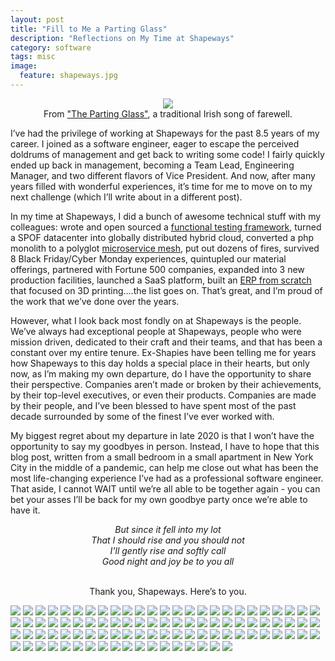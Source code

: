 ```yaml
---
layout: post
title: "Fill to Me a Parting Glass"
description: "Reflections on My Time at Shapeways"
category: software
tags: misc
image:
  feature: shapeways.jpg
---
```

<figure>
  <center>
      <img src="/assets/img/parting-glass/parting-glass.jpg" />
      <figcaption>From <a href="https://www.youtube.com/watch?v=zufPTLuShCU">"The Parting Glass"</a>, a traditional Irish song of farewell.</figcaption>
  </center>
</figure>

I’ve had the privilege of working at Shapeways for the past 8.5 years of my career.  I joined as a software engineer, eager to escape the perceived doldrums of management and get back to writing some code!  I fairly quickly ended up back in management, becoming a Team Lead, Engineering Manager, and two different flavors of Vice President.  And now, after many years filled with wonderful experiences, it’s time for me to move on to my next challenge (which I’ll write about in a different post). 

In my time at Shapeways, I did a bunch of awesome technical stuff with my colleagues: wrote and open sourced a [functional testing framework](https://github.com/Shapeways/coyote_framework), turned a SPOF datacenter into globally distributed hybrid cloud, converted a php monolith to a polyglot [microservice mesh](/monolith-to-microservices/), put out dozens of fires, survived 8 Black Friday/Cyber Monday experiences, quintupled our material offerings, partnered with Fortune 500 companies, expanded into 3 new production facilities, launched a SaaS platform, built an [ERP from scratch](/software/introducing-inshape/) that focused on 3D printing….the list goes on.  That’s great, and I’m proud of the work that we’ve done over the years.  

However, what I look back most fondly on at Shapeways is the people.  We’ve always had exceptional people at Shapeways, people who were mission driven, dedicated to their craft and their teams, and that has been a constant over my entire tenure.  Ex-Shapies have been telling me for years how Shapeways to this day holds a special place in their hearts, but only now, as I’m making my own departure, do I have the opportunity to share their perspective.  Companies aren’t made or broken by their achievements, by their top-level executives, or even their products.  Companies are made by their people, and I’ve been blessed to have spent most of the past decade surrounded by some of the finest I’ve ever worked with.  

My biggest regret about my departure in late 2020 is that I won’t have the opportunity  to say my goodbyes in person.  Instead, I have to hope that this blog post, written from a small bedroom in a small apartment in New York City in the middle of a pandemic, can help me close out what has been the most life-changing experience I’ve had as a professional software engineer.  That aside, I cannot WAIT until we’re all able to be together again - you can bet your asses I’ll be back for my own goodbye party once we’re able to have it.

<div style="text-align: center; ">
<i>But since it fell into my lot<br/>
That I should rise and you should not<br/>
I'll gently rise and softly call<br/>
Good night and joy be to you all<br/><br/></i>

Thank you, Shapeways.  Here’s to you.  
</div>



<img src="/assets/img/parting-glass/matt-shapeways/IMG_0436.jpg"/>
<img src="/assets/img/parting-glass/matt-shapeways/IMG_0437.jpg"/>
<img src="/assets/img/parting-glass/matt-shapeways/IMG_0443.jpg"/>
<img src="/assets/img/parting-glass/matt-shapeways/matt_justine.jpg"/>
<img src="/assets/img/parting-glass/matt-shapeways/ribbon-cut.jpg"/>
<img src="/assets/img/parting-glass/matt-shapeways/IMG_0052.jpg"/>
<img src="/assets/img/parting-glass/matt-shapeways/IMG_0059.jpg"/>
<img src="/assets/img/parting-glass/matt-shapeways/IMG_0060.jpg"/>
<img src="/assets/img/parting-glass/matt-shapeways/IMG_0074.jpg"/>
<img src="/assets/img/parting-glass/matt-shapeways/IMG_0214.jpg"/>
<img src="/assets/img/parting-glass/matt-shapeways/IMG_0411.jpg"/>
<img src="/assets/img/parting-glass/matt-shapeways/IMG_0415.jpg"/>
<img src="/assets/img/parting-glass/matt-shapeways/IMG_0421.jpg"/>
<img src="/assets/img/parting-glass/matt-shapeways/IMG_0434.jpg"/>
<img src="/assets/img/parting-glass/matt-shapeways/IMG_0457.jpg"/>
<img src="/assets/img/parting-glass/matt-shapeways/IMG_0479.jpg"/>
<img src="/assets/img/parting-glass/matt-shapeways/IMG_0489.jpg"/>
<img src="/assets/img/parting-glass/matt-shapeways/IMG_0490.jpg"/>
<img src="/assets/img/parting-glass/matt-shapeways/IMG_0499.jpg"/>
<img src="/assets/img/parting-glass/matt-shapeways/IMG_0510.jpg"/>
<img src="/assets/img/parting-glass/matt-shapeways/IMG_0511.jpg"/>
<img src="/assets/img/parting-glass/matt-shapeways/IMG_0520.jpg"/>
<img src="/assets/img/parting-glass/matt-shapeways/IMG_0533.jpg"/>
<img src="/assets/img/parting-glass/matt-shapeways/IMG_0563.jpg"/>
<img src="/assets/img/parting-glass/matt-shapeways/IMG_0566.jpg"/>
<img src="/assets/img/parting-glass/matt-shapeways/IMG_0586.jpg"/>
<img src="/assets/img/parting-glass/matt-shapeways/IMG_0605.jpg"/>
<img src="/assets/img/parting-glass/matt-shapeways/IMG_0672.jpg"/>
<img src="/assets/img/parting-glass/matt-shapeways/IMG_0688.jpg"/>
<img src="/assets/img/parting-glass/matt-shapeways/IMG_0689.jpg"/>
<img src="/assets/img/parting-glass/matt-shapeways/IMG_0758.jpg"/>
<img src="/assets/img/parting-glass/matt-shapeways/IMG_0776.jpg"/>
<img src="/assets/img/parting-glass/matt-shapeways/IMG_0827.jpg"/>
<img src="/assets/img/parting-glass/matt-shapeways/IMG_0829.jpg"/>
<img src="/assets/img/parting-glass/matt-shapeways/IMG_1392.jpg"/>
<img src="/assets/img/parting-glass/matt-shapeways/IMG_1581.jpg"/>
<img src="/assets/img/parting-glass/matt-shapeways/IMG_1584.jpg"/>
<img src="/assets/img/parting-glass/matt-shapeways/IMG_1670.jpg"/>
<img src="/assets/img/parting-glass/matt-shapeways/IMG_1673.MOV"/>
<img src="/assets/img/parting-glass/matt-shapeways/IMG_1680.jpg"/>
<img src="/assets/img/parting-glass/matt-shapeways/IMG_1690.jpg"/>
<img src="/assets/img/parting-glass/matt-shapeways/IMG_1705.jpg"/>
<img src="/assets/img/parting-glass/matt-shapeways/IMG_1706.jpg"/>
<img src="/assets/img/parting-glass/matt-shapeways/IMG_2230.jpg"/>
<img src="/assets/img/parting-glass/matt-shapeways/IMG_2243.jpg"/>
<img src="/assets/img/parting-glass/matt-shapeways/IMG_2248.jpg"/>
<img src="/assets/img/parting-glass/matt-shapeways/IMG_2263.jpg"/>
<img src="/assets/img/parting-glass/matt-shapeways/IMG_2272.jpg"/>
<img src="/assets/img/parting-glass/matt-shapeways/IMG_2285.jpg"/>
<img src="/assets/img/parting-glass/matt-shapeways/IMG_2291.jpg"/>
<img src="/assets/img/parting-glass/matt-shapeways/IMG_2297.jpg"/>
<img src="/assets/img/parting-glass/matt-shapeways/IMG_2299.jpg"/>
<img src="/assets/img/parting-glass/matt-shapeways/IMG_2315.jpg"/>
<img src="/assets/img/parting-glass/matt-shapeways/IMG_2319.jpg"/>
<img src="/assets/img/parting-glass/matt-shapeways/IMG_2322.jpg"/>
<img src="/assets/img/parting-glass/matt-shapeways/IMG_2324.jpg"/>
<img src="/assets/img/parting-glass/matt-shapeways/IMG_2348.jpg"/>
<img src="/assets/img/parting-glass/matt-shapeways/IMG_2391.jpg"/>
<img src="/assets/img/parting-glass/matt-shapeways/IMG_2426.jpg"/>
<img src="/assets/img/parting-glass/matt-shapeways/IMG_2487.jpg"/>
<img src="/assets/img/parting-glass/matt-shapeways/IMG_2837.jpg"/>
<img src="/assets/img/parting-glass/matt-shapeways/IMG_3262.jpg"/>
<img src="/assets/img/parting-glass/matt-shapeways/IMG_3289.jpg"/>
<img src="/assets/img/parting-glass/matt-shapeways/IMG_3301.jpg"/>
<img src="/assets/img/parting-glass/matt-shapeways/IMG_3347.jpg"/>
<img src="/assets/img/parting-glass/matt-shapeways/IMG_3483.jpg"/>
<img src="/assets/img/parting-glass/matt-shapeways/IMG_3590.jpg"/>
<img src="/assets/img/parting-glass/matt-shapeways/IMG_3616.jpg"/>
<img src="/assets/img/parting-glass/matt-shapeways/IMG_3737.jpg"/>
<img src="/assets/img/parting-glass/matt-shapeways/IMG_3922.jpg"/>
<img src="/assets/img/parting-glass/matt-shapeways/IMG_3978.jpg"/>
<img src="/assets/img/parting-glass/matt-shapeways/IMG_4014.jpg"/>
<img src="/assets/img/parting-glass/matt-shapeways/IMG_4016.jpg"/>
<img src="/assets/img/parting-glass/matt-shapeways/IMG_4028.jpg"/>
<img src="/assets/img/parting-glass/matt-shapeways/IMG_4544.jpg"/>
<img src="/assets/img/parting-glass/matt-shapeways/IMG_4713.jpg"/>
<img src="/assets/img/parting-glass/matt-shapeways/IMG_4776.jpg"/>
<img src="/assets/img/parting-glass/matt-shapeways/IMG_4784.jpg"/>
<img src="/assets/img/parting-glass/matt-shapeways/IMG_4787.jpg"/>
<img src="/assets/img/parting-glass/matt-shapeways/IMG_4792.jpg"/>
<img src="/assets/img/parting-glass/matt-shapeways/IMG_4796.jpg"/>
<img src="/assets/img/parting-glass/matt-shapeways/IMG_4847.jpg"/>
<img src="/assets/img/parting-glass/matt-shapeways/IMG_4877.jpg"/>
<img src="/assets/img/parting-glass/matt-shapeways/IMG_4913.jpg"/>
<img src="/assets/img/parting-glass/matt-shapeways/IMG_5023.jpg"/>
<img src="/assets/img/parting-glass/matt-shapeways/IMG_5115.jpg"/>
<img src="/assets/img/parting-glass/matt-shapeways/IMG_5154.jpg"/>
<img src="/assets/img/parting-glass/matt-shapeways/IMG_5280.png"/>
<img src="/assets/img/parting-glass/matt-shapeways/IMG_5416.jpg"/>
<img src="/assets/img/parting-glass/matt-shapeways/IMG_5439.jpg"/>
<img src="/assets/img/parting-glass/matt-shapeways/IMG_5790.jpg"/>
<img src="/assets/img/parting-glass/matt-shapeways/55B32EF0-AAAB-4689-9A82-1E257BDF4981.jpg"/>
<img src="/assets/img/parting-glass/matt-shapeways/8699774C-C6F3-4AA6-A6DD-30EC67392708.jpg"/>
